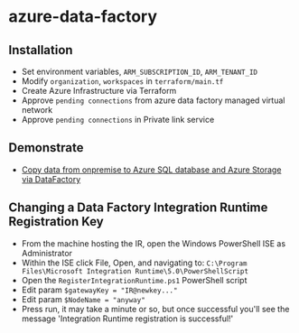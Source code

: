 # azure-data-factory

## Installation
- Set environment variables, `ARM_SUBSCRIPTION_ID`, `ARM_TENANT_ID`
- Modify `organization`, `workspaces` in `terraform/main.tf`
- Create Azure Infrastructure via Terraform
- Approve `pending connections` from azure data factory managed virtual network
- Approve `pending connections` in Private link service

## Demonstrate
- [Copy data from onpremise to Azure SQL database and Azure Storage via DataFactory](./copydata_from_onpremise/README.md)

## Changing a Data Factory Integration Runtime Registration Key
- From the machine hosting the IR, open the Windows PowerShell ISE as Administrator
- Within the ISE click File, Open, and navigating to: `C:\Program Files\Microsoft Integration Runtime\5.0\PowerShellScript`
- Open the `RegisterIntegrationRuntime.ps1` PowerShell script
- Edit param `$gatewayKey = "IR@newkey..."`
- Edit param `$NodeName = "anyway"`
- Press run, it may take a minute or so, but once successful you'll see the message 'Integration Runtime registration is successful!'
